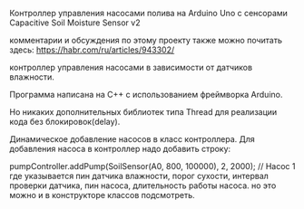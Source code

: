 Контроллер управления насосами полива на Arduino Uno с сенсорами Capacitive Soil Moisture Sensor v2

комментарии и обсуждения по этому проекту также можно почитать здесь: https://habr.com/ru/articles/943302/

контроллер управления насосами в зависимости от датчиков влажности.

Программа написана на C++ с использованием фреймворка Arduino.

Но никаких дополнительных библиотек типа Thread для реализации кода без блокировок(delay).

Динамическое добавление насосов в класс контроллера. Для добавления насоса в контроллер надо добавить строку:

pumpController.addPump(SoilSensor(A0, 800, 100000), 2, 2000);  // Насос 1
где указывается пин датчика влажности, порог сухости, интервал проверки датчика, пин насоса, длительность работы насоса. но это можно и в конструкторе классов подсмотреть.
